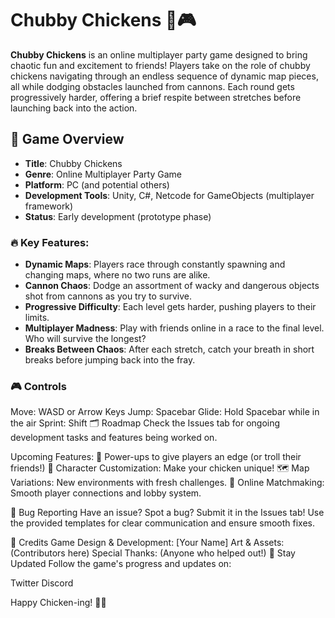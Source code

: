 # Chubby Chickens 🐔🎮

**Chubby Chickens** is an online multiplayer party game designed to bring chaotic fun and excitement to friends! Players take on the role of chubby chickens navigating through an endless sequence of dynamic map pieces, all while dodging obstacles launched from cannons. Each round gets progressively harder, offering a brief respite between stretches before launching back into the action.

## 🎯 Game Overview

- **Title**: Chubby Chickens
- **Genre**: Online Multiplayer Party Game
- **Platform**: PC (and potential others)
- **Development Tools**: Unity, C#, Netcode for GameObjects (multiplayer framework)
- **Status**: Early development (prototype phase)

### 🔥 Key Features:
- **Dynamic Maps**: Players race through constantly spawning and changing maps, where no two runs are alike.
- **Cannon Chaos**: Dodge an assortment of wacky and dangerous objects shot from cannons as you try to survive.
- **Progressive Difficulty**: Each level gets harder, pushing players to their limits.
- **Multiplayer Madness**: Play with friends online in a race to the final level. Who will survive the longest?
- **Breaks Between Chaos**: After each stretch, catch your breath in short breaks before jumping back into the fray.

### 🎮 Controls
Move: WASD or Arrow Keys
Jump: Spacebar
Glide: Hold Spacebar while in the air
Sprint: Shift
🗂️ Roadmap
Check the Issues tab for ongoing development tasks and features being worked on.

Upcoming Features:
🎉 Power-ups to give players an edge (or troll their friends!)
🐔 Character Customization: Make your chicken unique!
🗺️ Map Variations: New environments with fresh challenges.
🚀 Online Matchmaking: Smooth player connections and lobby system.

🐞 Bug Reporting
Have an issue? Spot a bug? Submit it in the Issues tab! Use the provided templates for clear communication and ensure smooth fixes.

🎨 Credits
Game Design & Development: [Your Name]
Art & Assets: (Contributors here)
Special Thanks: (Anyone who helped out!)
🐤 Stay Updated
Follow the game's progress and updates on:

Twitter
Discord


Happy Chicken-ing! 🐔💨
